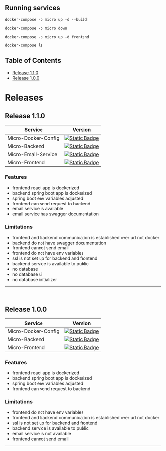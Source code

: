 ## Running services
```
docker-compose -p micro up -d --build

docker-compose -p micro down

docker-compose -p micro up -d frontend

docker-compose ls
```

## Table of Contents

- [Release 1.1.0](#release/1.1.0)
- [Release 1.0.0](#release/1.0.0)

# Releases

<h2 id="release/1.1.0">Release 1.1.0</h2> 

| Service               | Version                                                                                                                                                                                   |
|-----------------------|-------------------------------------------------------------------------------------------------------------------------------------------------------------------------------------------|
| Micro-Docker-Config   | [![Static Badge](https://img.shields.io/badge/1.1.0-blue?style=flat&label=release&labelColor=4A154B&color=233838)](https://github.com/ahmettoguz/Micro-Docker-Config/tree/release/1.1.0)   |
| Micro-Backend         | [![Static Badge](https://img.shields.io/badge/1.1.0-blue?style=flat&label=release&labelColor=4A154B&color=233838)](https://github.com/ahmettoguz/Micro-Backend/tree/release/1.0.0)         |
| Micro-Email-Service   | [![Static Badge](https://img.shields.io/badge/1.1.0-blue?style=flat&label=release&labelColor=crimson&color=blue)](https://github.com/ahmettoguz/Micro-Email-Service/tree/release/1.0.0)   |
| Micro-Frontend        | [![Static Badge](https://img.shields.io/badge/1.1.0-blue?style=flat&label=release&labelColor=crimson&color=blue)](https://github.com/ahmettoguz/Micro-Frontend/tree/release/1.0.0)        |

### Features

+ frontend react app is dockerized
+ backend spring boot app is dockerized
+ spring boot env variables adjusted
+ frontend can send request to backend
+ email service is available
+ email service has swagger documentation

### Limitations

- frontend and backend communication is established over url not docker
- backend do not have swagger documentation
- frontend cannot send email
- frontend do not have env variables
- ssl is not set up for backend and frontend
- backend service is available to public
- no database
- no database ui
- no database initializer

<hr/> 
<br/>

<h2 id="release/1.0.0">Release 1.0.0</h2> 

| Service               | Version                                                                                                                                                                                   |
|-----------------------|-------------------------------------------------------------------------------------------------------------------------------------------------------------------------------------------|
| Micro-Docker-Config   | [![Static Badge](https://img.shields.io/badge/1.1.0-blue?style=flat&label=release&labelColor=crimson&color=blue)](https://github.com/ahmettoguz/Micro-Docker-Config/tree/release/1.0.0)   |
| Micro-Backend         | [![Static Badge](https://img.shields.io/badge/1.1.0-blue?style=flat&label=release&labelColor=crimson&color=blue)](https://github.com/ahmettoguz/Micro-Backend/tree/release/1.0.0)         |
| Micro-Frontend        | [![Static Badge](https://img.shields.io/badge/1.1.0-blue?style=flat&label=release&labelColor=crimson&color=blue)](https://github.com/ahmettoguz/Micro-Frontend/tree/release/1.0.0)        |

### Features

+ frontend react app is dockerized
+ backend spring boot app is dockerized
+ spring boot env variables adjusted
+ frontend can send request to backend

### Limitations

- frontend do not have env variables
- frontend and backend communication is established over url not docker
- ssl is not set up for backend and frontend
- backend service is available to public
- email service is not available
- frontend cannot send email

<hr/> 
<br/>
